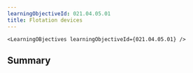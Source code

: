 ```yaml
---
learningObjectiveId: 021.04.05.01
title: Flotation devices
---
```


```tsx eval
<LearningOBjectives learningObjectiveId={021.04.05.01} />
```

## Summary
